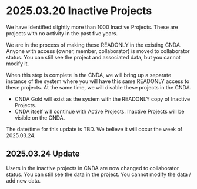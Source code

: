 # 2025.03.20 Inactive Projects

We have identified slightly more than 1000 Inactive Projects.
These are projects with no activity in the past five years.

We are in the process of making these READONLY in the existing CNDA.
Anyone with access (owner, member, collaborator) is moved to collaborator status.
You can still see the project and associated data, but you cannot modify it.

When this step is complete in the CNDA, we will bring up a separate instance of the system where you will have this same READONLY access to these projects.
At the same time, we will disable these projects in the CNDA.

- CNDA Gold will exist as the system with the READONLY copy of Inactive Projects.
- CNDA itself will continue with Active Projects. Inactive Projects will be visible on the CNDA.

The date/time for this update is TBD.
We believe it will occur the week of 2025.03.24.

## 2025.03.24 Update
Users in the inactive projects in CNDA are now changed to collaborator status.
You can still see the data in the project.
You cannot modify the data / add new data.
